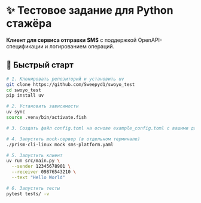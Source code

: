 # ✨ Тестовое задание для Python стажёра

**Клиент для сервиса отправки SMS** с поддержкой OpenAPI-спецификации и логированием операций.

## 🚀 Быстрый старт

```bash
# 1. Клонировать репозиторий и установить uv
git clone https://github.com/Sweepyd1/swoyo_test
cd swoyo_test
pip install uv

# 2. Установить зависимости
uv sync
source .venv/bin/activate.fish

# 3. Создать файл config.toml на основе example_config.toml с вашими данными

# 4. Запустить mock-сервер (в отдельном терминале)
./prism-cli-linux mock sms-platform.yaml

# 5. Запустить клиент
uv run src/main.py \
  --sender 12345678901 \
  --receiver 09876543210 \
  --text "Hello World"

# 6. Запустить тесты
pytest tests/ -v